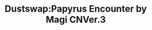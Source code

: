 ---
title: "Dustswap:Papyrus Encounter by Magi CNVer.3"
authors:
 - egger
 - ng_yx
links:
 - name: 简中版
   url: "https://niangao-yx.lanzouy.com/iO9RI15cpimj"
 - name: GameJolt原版
   url: "https://gamejolt.com/games/is_that_papyrus_from_undertale/775638"
---